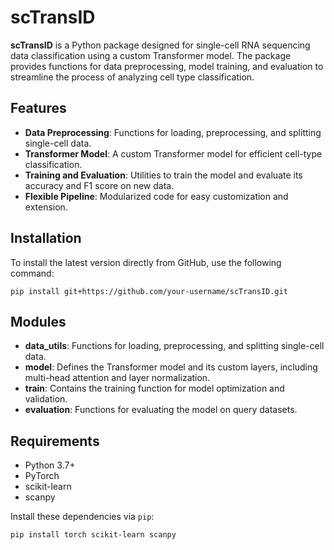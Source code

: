 # scTransID

**scTransID** is a Python package designed for single-cell RNA sequencing data classification using a custom Transformer model. The package provides functions for data preprocessing, model training, and evaluation to streamline the process of analyzing cell type classification.


## Features

- **Data Preprocessing**: Functions for loading, preprocessing, and splitting single-cell data.
- **Transformer Model**: A custom Transformer model for efficient cell-type classification.
- **Training and Evaluation**: Utilities to train the model and evaluate its accuracy and F1 score on new data.
- **Flexible Pipeline**: Modularized code for easy customization and extension.

## Installation

To install the latest version directly from GitHub, use the following command:

```
pip install git+https://github.com/your-username/scTransID.git
```

## Modules

- **data_utils**: Functions for loading, preprocessing, and splitting single-cell data.
- **model**: Defines the Transformer model and its custom layers, including multi-head attention and layer normalization.
- **train**: Contains the training function for model optimization and validation.
- **evaluation**: Functions for evaluating the model on query datasets.

## Requirements

- Python 3.7+
- PyTorch
- scikit-learn
- scanpy

Install these dependencies via `pip`:

```bash
pip install torch scikit-learn scanpy
